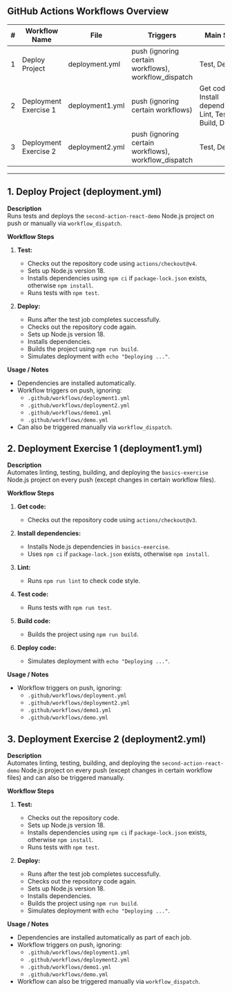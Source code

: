 ## GitHub Actions Workflows Overview

| # | Workflow Name | File | Triggers | Main Steps |
|---|---------------|------|----------|------------|
| 1 | Deploy Project | deployment.yml | push (ignoring certain workflows), workflow_dispatch | Test, Deploy |
| 2 | Deployment Exercise 1 | deployment1.yml | push (ignoring certain workflows) | Get code, Install dependencies, Lint, Test, Build, Deploy |
| 3 | Deployment Exercise 2 | deployment2.yml | push (ignoring certain workflows), workflow_dispatch | Test, Deploy |

---

## 1. Deploy Project (deployment.yml)

**Description**  
Runs tests and deploys the `second-action-react-demo` Node.js project on push or manually via `workflow_dispatch`.

**Workflow Steps**

1. **Test:**  
   - Checks out the repository code using `actions/checkout@v4`.  
   - Sets up Node.js version 18.  
   - Installs dependencies using `npm ci` if `package-lock.json` exists, otherwise `npm install`.  
   - Runs tests with `npm test`.  

2. **Deploy:**  
   - Runs after the test job completes successfully.  
   - Checks out the repository code again.  
   - Sets up Node.js version 18.  
   - Installs dependencies.  
   - Builds the project using `npm run build`.  
   - Simulates deployment with `echo "Deploying ..."`.

**Usage / Notes**

- Dependencies are installed automatically.  
- Workflow triggers on push, ignoring:
  - `.github/workflows/deployment1.yml`
  - `.github/workflows/deployment2.yml`
  - `.github/workflows/demo1.yml`
  - `.github/workflows/demo.yml`
- Can also be triggered manually via `workflow_dispatch`.


## 2. Deployment Exercise 1 (deployment1.yml)

**Description**  
Automates linting, testing, building, and deploying the `basics-exercise` Node.js project on every push (except changes in certain workflow files).

**Workflow Steps**

1. **Get code:**  
   - Checks out the repository code using `actions/checkout@v3`.

2. **Install dependencies:**  
   - Installs Node.js dependencies in `basics-exercise`.  
   - Uses `npm ci` if `package-lock.json` exists, otherwise `npm install`.

3. **Lint:**  
   - Runs `npm run lint` to check code style.

4. **Test code:**  
   - Runs tests with `npm run test`.

5. **Build code:**  
   - Builds the project using `npm run build`.

6. **Deploy code:**  
   - Simulates deployment with `echo "Deploying ..."`.

**Usage / Notes**

- Workflow triggers on push, ignoring:
  - `.github/workflows/deployment.yml`
  - `.github/workflows/deployment2.yml`
  - `.github/workflows/demo1.yml`
  - `.github/workflows/demo.yml`


## 3. Deployment Exercise 2 (deployment2.yml)

**Description**  
Automates linting, testing, building, and deploying the `second-action-react-demo` Node.js project on every push (except changes in certain workflow files) and can also be triggered manually.

**Workflow Steps**

1. **Test:**  
   - Checks out the repository code.  
   - Sets up Node.js version 18.  
   - Installs dependencies using `npm ci` if `package-lock.json` exists, otherwise `npm install`.  
   - Runs tests with `npm test`.  

2. **Deploy:**  
   - Runs after the test job completes successfully.  
   - Checks out the repository code again.  
   - Sets up Node.js version 18.  
   - Installs dependencies.  
   - Builds the project using `npm run build`.  
   - Simulates deployment with `echo "Deploying ..."`.

**Usage / Notes**

- Dependencies are installed automatically as part of each job.  
- Workflow triggers on push, ignoring:
  - `.github/workflows/deployment1.yml`
  - `.github/workflows/deployment2.yml`
  - `.github/workflows/demo1.yml`
  - `.github/workflows/demo.yml`
- Workflow can also be triggered manually via `workflow_dispatch`.
